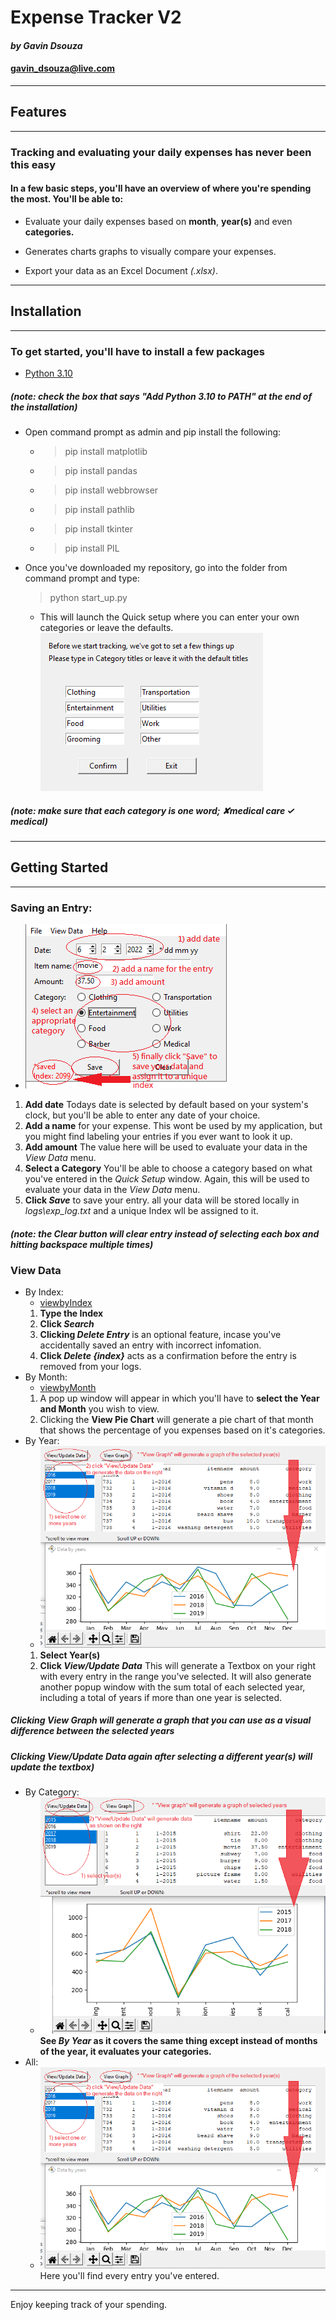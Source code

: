 # **Expense Tracker V2**

#### *by Gavin Dsouza*

#### gavin_dsouza@live.com

---

## **Features**

---

### Tracking and evaluating your daily expenses has never been this easy

#### In a few basic steps, you'll have an overview of where you're spending the most. You'll be able to:

* Evaluate your daily expenses based on **month**, **year(s)** and even **categories.**

* Generates charts graphs to visually compare your expenses.
  
* Export your data as an Excel Document *(.xlsx)*.

---

## **Installation**

---

### To get started, you'll have to install a few packages

* [Python 3.10](https://www.python.org/downloads/)

##### *(note: check the box that says "Add Python 3.10 to PATH" at the end of the installation)*

* Open command prompt as admin and pip install the following:
  * >pip install matplotlib
  * >pip install pandas
  * >pip install webbrowser
  * >pip install pathlib
  * >pip install tkinter
  * >pip install PIL
* Once you've downloaded my repository, go into the folder from command prompt and type:
  >python start_up.py
  * This will launch the Quick setup where you can enter your own categories or leave the defaults.
  ![quick_setup](https://github.com/gaaaaaaavin/ExpenseTrackerV2/blob/main/images/quick_setup.png)

##### *(note: make sure that each category is one word; ✘medical care ✓ **medical**)*

---

## **Getting Started**

---

### **Saving an Entry:**

  * ![entry](https://github.com/gaaaaaaavin/ExpenseTrackerV2/blob/main/images/help/entry_index.png)

  1) **Add date** Todays date is selected by default based on your system's clock, but you'll be able to enter any date of your choice.
  2) **Add a name** for your expense. This wont be used by my application, but you might find labeling your entries if you ever want to look it up.
  3) **Add amount** The value here will be used to evaluate your data in the *View Data* menu.
  4) **Select a Category** You'll be able to choose a category based on what you've entered in the *Quick Setup* window. Again, this will be used to evaluate your data in the *View Data* menu.
  5) **Click *Save*** to save your entry. all your data will be stored locally in *logs\exp_log.txt* and a unique Index wll be assigned to it.

##### *(note: the ***Clear*** button will clear entry instead of selecting each box and hitting backspace multiple times)*

### **View Data**

* By Index:
  * [viewbyIndex](https://github.com/gaaaaaaavin/ExpenseTrackerV2/blob/main/images/help/view_by_index.png)
  1) **Type the Index**
  2) **Click *Search***
  3) **Clicking *Delete Entry*** is an optional feature, incase you've accidentally saved an entry with incorrect infomation.
  4) **Click *Delete {index}*** acts as a confirmation before the entry is removed from your logs.
* By Month:
  * [viewbyMonth](https://github.com/gaaaaaaavin/ExpenseTrackerV2/blob/main/images/help/view_by_month.png)
  1) A pop up window will appear in which you'll have to **select the Year and Month** you wish to view.
  2) Clicking the **View Pie Chart** will generate a pie chart of that month that shows the percentage of you expenses based on it's categories.
* By Year:
  * ![viewbyYear](https://github.com/gaaaaaaavin/ExpenseTrackerV2/blob/main/images/help/view_by_year.png)
  1) **Select Year(s)**
  2) **Click *View/Update Data*** This will generate a Textbox on your right with every entry in the range you've selected. It will also generate another popup window with the sum total of each selected year, including a total of years if more than one year is selected.

##### ***Clicking *View Graph*** will generate a graph that you can use as a visual difference between the selected years*

##### ***Clicking *View/Update Data*** again after selecting a different year(s) will update the textbox)*

* By Category:
  * ![viewbyCategory](https://github.com/gaaaaaaavin/ExpenseTrackerV2/blob/main/images/help/view_by_category.png)
   **See *By Year* as it covers the same thing except instead of months of the year, it evaluates your categories.**
* All:  
  * ![viewAll](https://github.com/gaaaaaaavin/ExpenseTrackerV2/blob/main/images/help/view_by_year.png)
 Here you'll find every entry you've entered.

---
Enjoy keeping track of your spending.
